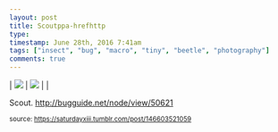 ```yaml
---
layout: post
title: Scoutppa-hrefhttp
type: 
timestamp: June 28th, 2016 7:41am
tags: ["insect", "bug", "macro", "tiny", "beetle", "photography"]
comments: true
---
```


| <img src="https://saturdayxiii.github.io/media/146603521059_0.jpg"/> | <img src="https://saturdayxiii.github.io/media/146603521059_1.jpg"/> |  |

Scout.
<a href="http://bugguide.net/node/view/50621" target="_blank">http://bugguide.net/node/view/50621</a><br/>
 
  
<small>source: https://saturdayxiii.tumblr.com/post/146603521059</small>